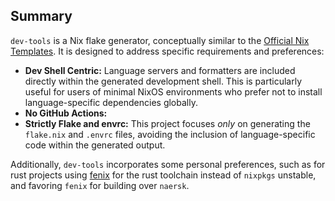 ## Summary

`dev-tools` is a Nix flake generator, conceptually similar to the [Official Nix Templates](https://github.com/NixOS/templates). It is designed to address specific requirements and preferences:

- **Dev Shell Centric:** Language servers and formatters are included directly within the generated development shell. This is particularly useful for users of minimal NixOS environments who prefer not to install language-specific dependencies globally.
- **No GitHub Actions:**
- **Strictly Flake and envrc:** This project focuses _only_ on generating the `flake.nix` and `.envrc` files, avoiding the inclusion of language-specific code within the generated output.

Additionally, `dev-tools` incorporates some personal preferences, such as for rust projects using [fenix](https://github.com/nix-community/fenix) for the rust toolchain instead of `nixpkgs` unstable, and favoring `fenix` for building over `naersk`.
